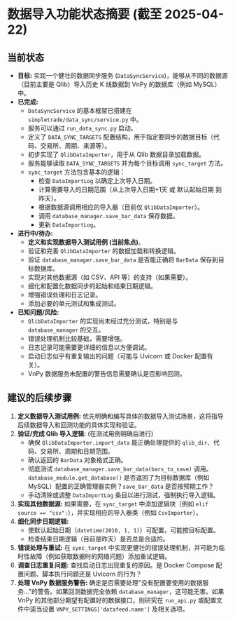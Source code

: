 # 数据导入功能状态摘要 (截至 2025-04-22)

## 当前状态

*   **目标:** 实现一个健壮的数据同步服务 (`DataSyncService`)，能够从不同的数据源（目前主要是 Qlib）导入历史 K 线数据到 VnPy 的数据库（例如 MySQL）中。
*   **已完成:**
    *   `DataSyncService` 的基本框架已搭建在 `simpletrade/data_sync/service.py` 中。
    *   服务可以通过 `run_data_sync.py` 启动。
    *   定义了 `DATA_SYNC_TARGETS` 配置结构，用于指定要同步的数据目标（代码、交易所、周期、来源等）。
    *   初步实现了 `QlibDataImporter`，用于从 Qlib 数据目录加载数据。
    *   服务能够读取 `DATA_SYNC_TARGETS` 并为每个目标调用 `sync_target` 方法。
    *   `sync_target` 方法包含基本的逻辑：
        *   检查 `DataImportLog` 以确定上次导入日期。
        *   计算需要导入的日期范围（从上次导入日期+1天 或 默认起始日期 到 昨天）。
        *   根据数据源调用相应的导入器（目前仅 `QlibDataImporter`）。
        *   调用 `database_manager.save_bar_data` 保存数据。
        *   更新 `DataImportLog`。
*   **进行中/待办:**
    *   **定义和实现数据导入测试用例 (当前焦点)**。
    *   验证和完善 `QlibDataImporter` 的数据加载和转换逻辑。
    *   验证 `database_manager.save_bar_data` 是否能正确将 `BarData` 保存到目标数据库。
    *   实现对其他数据源（如 CSV、API 等）的支持（如果需要）。
    *   细化和配置化数据同步的起始和结束日期逻辑。
    *   增强错误处理和日志记录。
    *   添加必要的单元测试和集成测试。
*   **已知问题/风险:**
    *   `QlibDataImporter` 的实现尚未经过充分测试，特别是与 `database_manager` 的交互。
    *   错误处理机制比较基础，需要增强。
    *   日志记录可能需要更详细的信息以方便调试。
    *   启动日志似乎有重复输出的问题（可能与 Uvicorn 或 Docker 配置有关）。
    *   VnPy 数据服务未配置的警告信息需要确认是否影响回测。

## 建议的后续步骤

1.  **定义数据导入测试用例:** 优先明确和编写具体的数据导入测试场景，这将指导后续数据导入和回测功能的具体实现和验证。
2.  **验证/完成 Qlib 导入逻辑:** (在测试用例明确后进行)
    *   确保 `QlibDataImporter.import_data` 能正确处理提供的 `qlib_dir`、代码、交易所、周期和日期范围。
    *   确认返回的 `BarData` 对象格式正确。
    *   彻底测试 `database_manager.save_bar_data(bars_to_save)` 调用。`database_module.get_database()` 是否返回了为目标数据库（例如 MySQL）配置的正确管理器实例？`save_bar_data` 是否按预期工作？
    *   手动清除或调整 `DataImportLog` 条目以进行测试，强制执行导入逻辑。
3.  **实现其他数据源:** 如果需要，在 `sync_target` 中添加逻辑块（例如 `elif source == "csv":`），并实现相应的导入器类（例如 `CsvImporter`）。
4.  **细化同步日期逻辑:**
    *   使默认起始日期（`datetime(2010, 1, 1)`）可配置，可能按目标配置。
    *   检查结束日期逻辑（目前是昨天）是否总是合适的。
5.  **错误处理与重试:** 在 `sync_target` 中实现更健壮的错误处理机制，并可能为临时性故障（例如获取数据时的网络问题）添加重试逻辑。
6.  **调查日志重复问题:** 查找启动日志出现重复的原因。是 Docker Compose 配置问题、脚本执行问题还是 Uvicorn 的行为？
7.  **处理 VnPy 数据服务警告:** 确定是否需要处理"没有配置要使用的数据服务..."的警告。如果回测数据完全依赖 `database_manager`，这可能无害。如果 VnPy 的其他部分期望有配置好的数据接口，则研究在 `run_api.py` 或配置文件中适当设置 `VNPY_SETTINGS['datafeed.name']` 及相关选项。
